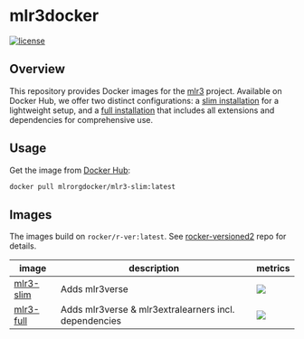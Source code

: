 # mlr3docker

<!-- badges: start -->
[![license](https://img.shields.io/badge/license-GPLv3-blue.svg)](https://opensource.org/licenses/GPL-3.0)
<!-- badges: end -->

## Overview

This repository provides Docker images for the [mlr3](https://github.com/mlr-org/mlr3) project.
Available on Docker Hub, we offer two distinct configurations: a [slim installation](https://hub.docker.com/r/mlrorgdocker/mlr3-slim) for a lightweight setup, and a [full installation](https://hub.docker.com/r/mlrorgdocker/mlr3-full) that includes all extensions and dependencies for comprehensive use.

## Usage

Get the image from [Docker Hub](https://hub.docker.com/u/mlrorgdocker):

```sh
docker pull mlrorgdocker/mlr3-slim:latest
```

## Images

The images build on `rocker/r-ver:latest`. See [rocker-versioned2](https://github.com/rocker-org/rocker-versioned2) repo for details.

| image                                                        | description                                           | metrics                                                                                                                |
| ------------------------------------------------------------ | ----------------------------------------------------- | ---------------------------------------------------------------------------------------------------------------------- |
| [mlr3-slim](https://hub.docker.com/r/mlrorgdocker/mlr3-slim) | Adds mlr3verse                                        | [![](https://img.shields.io/docker/pulls/mlrorgdocker/mlr3-slim.svg)](https://hub.docker.com/r/mlrorgdocker/mlr3-slim) |
| [mlr3-full](https://hub.docker.com/r/mlrorgdocker/mlr3-full) | Adds mlr3verse & mlr3extralearners incl. dependencies | [![](https://img.shields.io/docker/pulls/mlrorgdocker/mlr3-full.svg)](https://hub.docker.com/r/mlrorgdocker/mlr3-slim) |
